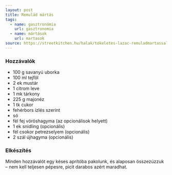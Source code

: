 ```yaml
---
layout: post
title: Remulád mártás
tags:
  - name: gasztronómia
    url: gasztronomia
  - name: mártások
    url: martasok
source: https://streetkitchen.hu/halak/tokeletes-lazac-remuladmartassal/
---
```


### Hozzávalók
 - 100 g savanyú uborka
 - 100 ml tejföl
 - 2 ek mustár
 - 1 citrom leve
 - 1 mk tárkony
 - 225 g majonéz
 - 1 tk cukor
 - fehérbors ízlés szerint
 - só
 - fél fej vöröshagyma (az opcionálisok helyett)
 - 1 ek snidling (opcionális)
 - fél csokor petrezselyem (opcionális)
 - 2 szál újhagyma (opcionális)


### Elkészítés
Minden hozzávalót egy késes aprítóba pakolunk, és alaposan összezúzzuk – nem
kell teljesen pépesre, picit darabos azért maradhat.
